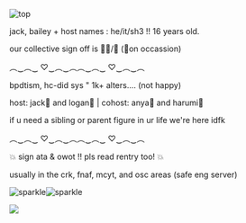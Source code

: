 ![top](https://static.wikia.nocookie.net/cookierunkingdom/images/c/c6/Beast_banner.png/revision/latest?cb=20240121055203)

jack, bailey + host names : he/it/sh3 !! 16 years old.

our collective sign off is 🪼🫧/💙 (🪻on occassion)

︵‿︵‿  ♡‿︵‿︵︵‿︵‿  ♡‿︵‿︵

bpdtism, hc-did sys " 1k+ alters.... (not happy)

host: jack🍊 and logan🏈 | cohost: anya💉 and harumi🖤

if u need a sibling or parent figure in ur life we're here idfk

︵‿︵‿  ♡‿︵‿︵︵‿︵‿  ♡‿︵‿︵

💥 sign ata & owot !! pls read rentry too! 💥

usually in the crk, fnaf, mcyt, and osc areas (safe eng server)


![sparkle](https://64.media.tumblr.com/418aec8a75cf4cea3b03d4346886a7e3/53333f61af485e11-41/s500x750/02bbb8bfcb36cc72a0ac62a08317b401b9cc6828.gifv)![sparkle](https://64.media.tumblr.com/418aec8a75cf4cea3b03d4346886a7e3/53333f61af485e11-41/s500x750/02bbb8bfcb36cc72a0ac62a08317b401b9cc6828.gifv)

![](https://komarev.com/ghpvc/?username=xvivilly&style=platic-square&label=visitors)
